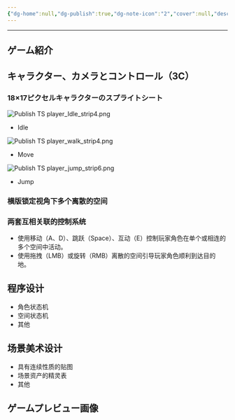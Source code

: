 ```yaml
---
{"dg-home":null,"dg-publish":true,"dg-note-icon":"2","cover":null,"description":null,"tags":["project/TetraSpace","gamedesign"],"platform":"GameMakerStudio2,Aseprite","completion date":"","creation date":"","permalink":"/900.Publish/「Tetra Space」/","dgPassFrontmatter":true,"noteIcon":"2"}
---
```



---
## ゲーム紹介

## キャラクター、カメラとコントロール（3C）
### 18×17ピクセルキャラクターのスプライトシート
![Publish TS player_Idle_strip4.png](/img/user/700.Attachments/Publish%20TS%20player_Idle_strip4.png)
- Idle

![Publish TS player_walk_strip4.png](/img/user/700.Attachments/Publish%20TS%20player_walk_strip4.png)
- Move

![Publish TS player_jump_strip6.png](/img/user/700.Attachments/Publish%20TS%20player_jump_strip6.png)
- Jump

### 横版锁定视角下多个离散的空间

### 两套互相关联的控制系统
- 使用移动（A、D）、跳跃（Space）、互动（E）控制玩家角色在单个或相连的多个空间中活动。
- 使用拖拽（LMB）或旋转（RMB）离散的空间引导玩家角色顺利到达目的地。

## 程序设计
- 角色状态机
- 空间状态机
- 其他

## 场景美术设计
- 具有连续性质的贴图
- 场景资产的精灵表
- 其他

## ゲームプレビュー画像